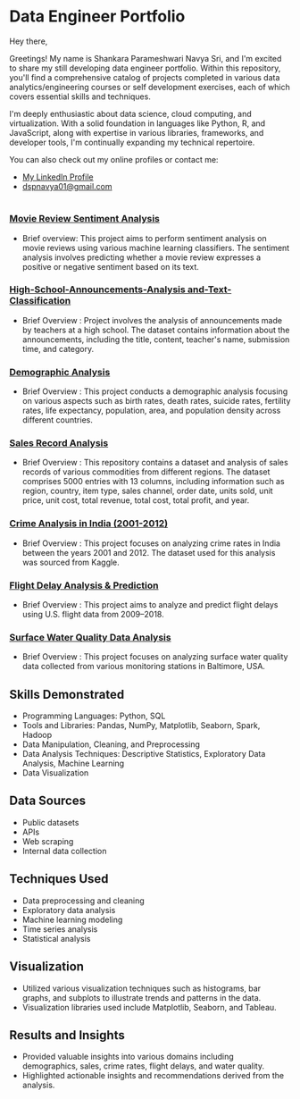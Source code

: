 # Data Engineer Portfolio
Hey there,


Greetings! My name is Shankara Parameshwari Navya Sri, and I'm excited to share my still developing data engineer portfolio. Within this repository, you'll find a comprehensive catalog of projects completed in various data analytics/engineering courses or self development exercises, each of which covers essential skills and techniques.

I'm deeply enthusiastic about data science, cloud computing, and virtualization. With a solid foundation in languages like Python, R, and JavaScript, along with expertise in various libraries, frameworks, and developer tools, I'm continually expanding my technical repertoire.

You can also check out my online profiles or contact me:

-  [My LinkedIn Profile](https://www.linkedin.com/in/shankara-parameshwari-navya-sri-dameruppula-a8697b239/)
- dspnavya01@gmail.com
  
#
### [Movie Review Sentiment Analysis](https://github.com/dspnavyasri/Movie-Review-Sentiment-Analysis)

- Brief overview:  This project aims to perform sentiment analysis on movie reviews using various machine learning classifiers. The sentiment analysis involves predicting whether a movie review expresses a positive or negative sentiment based on its text.

### [High-School-Announcements-Analysis and-Text-Classification](https://github.com/dspnavyasri/High-School-Announcements-Analysis-and-Text-Classification)

- Brief Overview : Project involves the analysis of announcements made by teachers at a high school. The dataset contains information about the announcements, including the title, content, teacher's name, submission time, and category.

### [Demographic Analysis](https://github.com/dspnavyasri/Demographic-Analysis)

- Brief Overview : This project conducts a demographic analysis focusing on various aspects such as birth rates, death rates, suicide rates, fertility rates, life expectancy, population, area, and population density across different countries.

### [Sales Record Analysis](https://github.com/dspnavyasri/Sales-Analysis-of-Various-Commodities-Across-Regions)

- Brief Overview : This repository contains a dataset and analysis of sales records of various commodities from different regions. The dataset comprises 5000 entries with 13 columns, including information such as region, country, item type, sales channel, order date, units sold, unit price, unit cost, total revenue, total cost, total profit, and year.

### [Crime Analysis in India (2001-2012)](https://github.com/dspnavyasri/Crime-Analysis-in-India-2001-2012)

- Brief Overview : This project focuses on analyzing crime rates in India between the years 2001 and 2012. The dataset used for this analysis was sourced from Kaggle.

### [Flight Delay Analysis & Prediction](https://github.com/dspnavyasri/Flight-Delay-Analysis-Prediction)

- Brief Overview : This project aims to analyze and predict flight delays using U.S. flight data from 2009–2018.

### [Surface Water Quality Data Analysis](https://github.com/dspnavyasri/Surface-Water-Quality-Data-Analysis)

- Brief Overview : This project focuses on analyzing surface water quality data collected from various monitoring stations in Baltimore, USA.

## Skills Demonstrated

- Programming Languages: Python, SQL
- Tools and Libraries: Pandas, NumPy, Matplotlib, Seaborn, Spark, Hadoop
- Data Manipulation, Cleaning, and Preprocessing
- Data Analysis Techniques: Descriptive Statistics, Exploratory Data Analysis, Machine Learning
- Data Visualization

## Data Sources

- Public datasets
- APIs
- Web scraping
- Internal data collection

## Techniques Used

- Data preprocessing and cleaning
- Exploratory data analysis
- Machine learning modeling
- Time series analysis
- Statistical analysis

## Visualization

- Utilized various visualization techniques such as histograms, bar graphs, and subplots to illustrate trends and patterns in the data.
- Visualization libraries used include Matplotlib, Seaborn, and Tableau.

## Results and Insights

- Provided valuable insights into various domains including demographics, sales, crime rates, flight delays, and water quality.
- Highlighted actionable insights and recommendations derived from the analysis.
